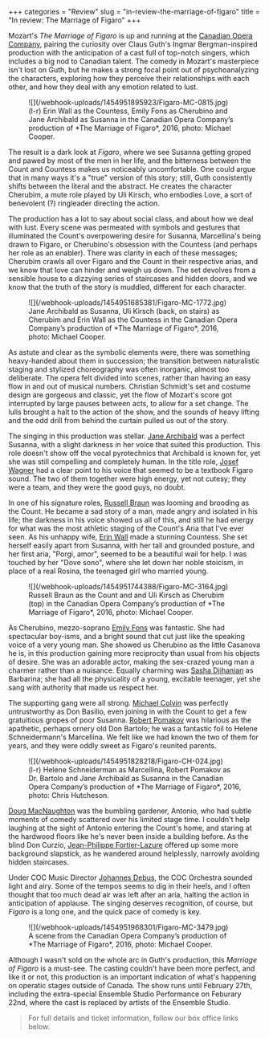 +++
categories = "Review"
slug = "in-review-the-marriage-of-figaro"
title = "In review: The Marriage of Figaro"
+++

Mozart's *The Marriage of Figaro* is up and running at the [Canadian Opera Company](/scene/companies/canadian-opera-company/), pairing the curiosity over Claus Guth's Ingmar Bergman-inspired production with the anticipation of a cast full of top-notch singers, which includes a big nod to Canadian talent. The comedy in Mozart's masterpiece isn't lost on Guth, but he makes a strong focal point out of psychoanalyzing the characters, exploring how they perceive their relationships with each other, and how they deal with any emotion related to lust.

<figure data-type="image">
![](/webhook-uploads/1454951895923/Figaro-MC-0815.jpg)<figcaption>(l-r) Erin Wall as the Countess, Emily Fons as Cherubino and Jane Archibald as Susanna in the Canadian Opera Company’s production of *The Marriage of Figaro*, 2016, photo: Michael Cooper.</figcaption>
</figure>

The result is a dark look at *Figaro*, where we see Susanna getting groped and pawed by most of the men in her life, and the bitterness between the Count and Countess makes us noticeably uncomfortable. One could argue that in many ways it's a "true" version of this story; still, Guth consistently shifts between the literal and the abstract. He creates the character Cherubim, a mute role played by Uli Kirsch, who embodies Love, a sort of benevolent (?) ringleader directing the action.

The production has a lot to say about social class, and about how we deal with lust. Every scene was permeated with symbols and gestures that illuminated the Count's overpowering desire for Susanna, Marcellina's being drawn to Figaro, or Cherubino's obsession with the Countess (and perhaps her role as an enabler). There was clarity in each of these messages; Cherubim crawls all over Figaro and the Count in their respective arias, and we know that love can hinder and weigh us down. The set devolves from a sensible house to a dizzying series of staircases and hidden doors, and we know that the truth of the story is muddled, different for each character.

<figure data-type="image">
![](/webhook-uploads/1454951685381/Figaro-MC-1772.jpg)<figcaption>Jane Archibald as Susanna, Uli Kirsch (back, on stairs) as Cherubim and Erin Wall as the Countess in the Canadian Opera Company’s production of *The Marriage of Figaro*, 2016, photo: Michael Cooper.</figcaption>
</figure>

As astute and clear as the symbolic elements were, there was something heavy-handed about them in succession; the transition between naturalistic staging and stylized choreography was often inorganic, almost too deliberate. The opera felt divided into scenes, rather than having an easy flow in and out of musical numbers. Christian Schmidt's set and costume design are gorgeous and classic, yet the flow of Mozart's score got interrupted by large pauses between acts, to allow for a set change. The lulls brought a halt to the action of the show, and the sounds of heavy lifting and the odd drill from behind the curtain pulled us out of the story.

The singing in this production was stellar. [Jane Archibald](/scene/people/jane-archibald/) was a perfect Susanna, with a slight darkness in her voice that suited this production. This role doesn't show off the vocal pyrotechnics that Archibald is known for, yet she was still compelling and completely human. In the title role, [Josef Wagner](/scene/people/josef-wagner/) had a clear point to his voice that seemed to be a textbook Figaro sound. The two of them together were high energy, yet not cutesy; they were a team, and they were the good guys, no doubt. 

In one of his signature roles, [Russell Braun](/scene/people/russell-braun/) was looming and brooding as the Count. He became a sad story of a man, made angry and isolated in his life; the darkness in his voice showed us all of this, and still he had energy for what was the most athletic staging of the Count's Aria that I've ever seen. As his unhappy wife, [Erin Wall](/scene/people/erin-wall/) made a stunning Countess. She set herself easily apart from Susanna, with her tall and grounded posture, and her first aria, "Porgi, amor", seemed to be a beautiful wail for help. I was touched by her "Dove sono", where she let down her noble stoicism, in place of a real Rosina, the teenaged girl who married young.

<figure data-type="image">![](/webhook-uploads/1454951744388/Figaro-MC-3164.jpg)<figcaption>Russell Braun as the Count and and Uli Kirsch as Cherubim (top) in the Canadian Opera Company’s production of *The Marriage of Figaro*, 2016, photo: Michael Cooper.</figcaption>
</figure>

As Cherubino, mezzo-soprano [Emily Fons](http://emilyfons.com/) was fantastic. She had spectacular boy-isms, and a bright sound that cut just like the speaking voice of a very young man. She showed us Cherubino as the little Casanova he is, in this production gaining more reciprocity than usual from his objects of desire. She was an adorable actor, making the sex-crazed young man a charmer rather than a nuisance. Equally charming was [Sasha Djihanian](/scene/people/sasha-djihanian/) as Barbarina; she had all the physicality of a young, excitable teenager, yet she sang with authority that made us respect her.

The supporting gang were all strong. [Michael Colvin](/scene/people/michael-colvin/) was perfectly untrustworthy as Don Basilio, even joining in with the Count to get a few gratuitious gropes of poor Susanna. [Robert Pomakov](/scene/people/robert-pomakov/) was hilarious as the apathetic, perhaps ornery old Don Bartolo; he was a fantastic foil to Helene Schneidermann's Marcellina. We felt like we had known the two of them for years, and they were oddly sweet as Figaro's reunited parents.

<figure data-type="image">
![](/webhook-uploads/1454951828218/Figaro-CH-024.jpg)<figcaption>(l-r) Helene Schneiderman as Marcellina, Robert Pomakov as Dr. Bartolo and Jane Archibald as Susanna in the Canadian Opera Company’s production of *The Marriage of Figaro*, 2016, photo: Chris Hutcheson.</figcaption>
</figure>

[Doug MacNaughton](/scene/people/doug-macnaughton/) was the bumbling gardener, Antonio, who had subtle moments of comedy scattered over his limited stage time. I couldn't help laughing at the sight of Antonio entering the Count's home, and staring at the hardwood floors like he's never been inside a building before. As the blind Don Curzio, [Jean-Philippe Fortier-Lazure](/scene/people/jean-philippe-fortier-lazure/) offered up some more background slapstick, as he wandered around helplessly, narrowly avoiding hidden staircases.

Under COC Music Director [Johannes Debus](/scene/people/johannes-debus/), the COC Orchestra sounded light and airy. Some of the tempos seems to dig in their heels, and I often thought that too much dead air was left after an aria, halting the action in anticipation of applause. The singing deserves recognition, of course, but *Figaro* is a long one, and the quick pace of comedy is key.

<figure data-type="image">
![](/webhook-uploads/1454951968301/Figaro-MC-3479.jpg)<figcaption>A scene from the Canadian Opera Company’s production of *The Marriage of Figaro*, 2016, photo: Michael Cooper.</figcaption>
</figure>

Although I wasn't sold on the whole arc in Guth's production, this *Marriage of Figaro*  is a must-see. The casting couldn't have been more perfect, and like it or not, this production is an important indication of what's happening on operatic stages outside of Canada. The show runs until February 27th, including the extra-special Ensemble Studio Performance on Feburary 22nd, where the cast is replaced by artists of the Ensemble Studio.

>For full details and ticket information, follow our box office links below.

